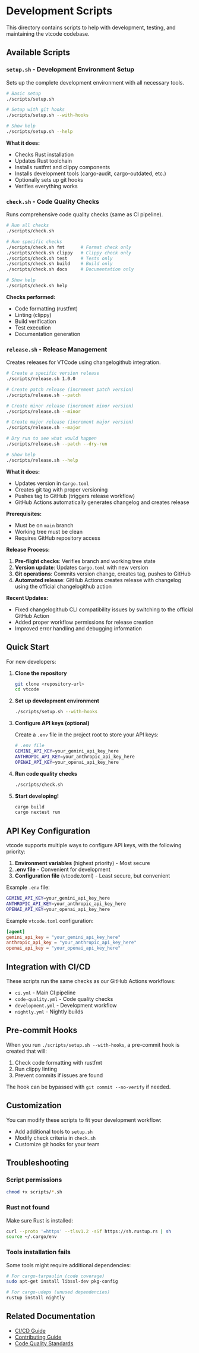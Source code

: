 # Development Scripts

This directory contains scripts to help with development, testing, and maintaining the vtcode codebase.

## Available Scripts

### `setup.sh` - Development Environment Setup

Sets up the complete development environment with all necessary tools.

```bash
# Basic setup
./scripts/setup.sh

# Setup with git hooks
./scripts/setup.sh --with-hooks

# Show help
./scripts/setup.sh --help
```

**What it does:**

- Checks Rust installation
- Updates Rust toolchain
- Installs rustfmt and clippy components
- Installs development tools (cargo-audit, cargo-outdated, etc.)
- Optionally sets up git hooks
- Verifies everything works

### `check.sh` - Code Quality Checks

Runs comprehensive code quality checks (same as CI pipeline).

```bash
# Run all checks
./scripts/check.sh

# Run specific checks
./scripts/check.sh fmt      # Format check only
./scripts/check.sh clippy   # Clippy check only
./scripts/check.sh test     # Tests only
./scripts/check.sh build    # Build only
./scripts/check.sh docs     # Documentation only

# Show help
./scripts/check.sh help
```

**Checks performed:**

- Code formatting (rustfmt)
- Linting (clippy)
- Build verification
- Test execution
- Documentation generation

### `release.sh` - Release Management

Creates releases for VTCode using changelogithub integration.

```bash
# Create a specific version release
./scripts/release.sh 1.0.0

# Create patch release (increment patch version)
./scripts/release.sh --patch

# Create minor release (increment minor version)
./scripts/release.sh --minor

# Create major release (increment major version)
./scripts/release.sh --major

# Dry run to see what would happen
./scripts/release.sh --patch --dry-run

# Show help
./scripts/release.sh --help
```

**What it does:**

- Updates version in `Cargo.toml`
- Creates git tag with proper versioning
- Pushes tag to GitHub (triggers release workflow)
- GitHub Actions automatically generates changelog and creates release

**Prerequisites:**

- Must be on `main` branch
- Working tree must be clean
- Requires GitHub repository access

**Release Process:**

1. **Pre-flight checks**: Verifies branch and working tree state
2. **Version update**: Updates `Cargo.toml` with new version
3. **Git operations**: Commits version change, creates tag, pushes to GitHub
4. **Automated release**: GitHub Actions creates release with changelog using the official changelogithub action

**Recent Updates:**

- Fixed changelogithub CLI compatibility issues by switching to the official GitHub Action
- Added proper workflow permissions for release creation
- Improved error handling and debugging information

## Quick Start

For new developers:

1. **Clone the repository**

   ```bash
   git clone <repository-url>
   cd vtcode
   ```

2. **Set up development environment**

   ```bash
   ./scripts/setup.sh --with-hooks
   ```

3. **Configure API keys (optional)**

   Create a `.env` file in the project root to store your API keys:
   ```bash
   # .env file
   GEMINI_API_KEY=your_gemini_api_key_here
   ANTHROPIC_API_KEY=your_anthropic_api_key_here
   OPENAI_API_KEY=your_openai_api_key_here
   ```

4. **Run code quality checks**

   ```bash
   ./scripts/check.sh
   ```

5. **Start developing!**

   ```bash
   cargo build
   cargo nextest run
   ```

## API Key Configuration

vtcode supports multiple ways to configure API keys, with the following priority:

1. **Environment variables** (highest priority) - Most secure
2. **.env file** - Convenient for development
3. **Configuration file** (vtcode.toml) - Least secure, but convenient

Example `.env` file:
```bash
GEMINI_API_KEY=your_gemini_api_key_here
ANTHROPIC_API_KEY=your_anthropic_api_key_here
OPENAI_API_KEY=your_openai_api_key_here
```

Example `vtcode.toml` configuration:
```toml
[agent]
gemini_api_key = "your_gemini_api_key_here"
anthropic_api_key = "your_anthropic_api_key_here"
openai_api_key = "your_openai_api_key_here"
```

## Integration with CI/CD

These scripts run the same checks as our GitHub Actions workflows:

- `ci.yml` - Main CI pipeline
- `code-quality.yml` - Code quality checks
- `development.yml` - Development workflow
- `nightly.yml` - Nightly builds

## Pre-commit Hooks

When you run `./scripts/setup.sh --with-hooks`, a pre-commit hook is created that will:

1. Check code formatting with rustfmt
2. Run clippy linting
3. Prevent commits if issues are found

The hook can be bypassed with `git commit --no-verify` if needed.

## Customization

You can modify these scripts to fit your development workflow:

- Add additional tools to `setup.sh`
- Modify check criteria in `check.sh`
- Customize git hooks for your team

## Troubleshooting

### Script permissions

```bash
chmod +x scripts/*.sh
```

### Rust not found

Make sure Rust is installed:

```bash
curl --proto '=https' --tlsv1.2 -sSf https://sh.rustup.rs | sh
source ~/.cargo/env
```

### Tools installation fails

Some tools might require additional dependencies:

```bash
# For cargo-tarpaulin (code coverage)
sudo apt-get install libssl-dev pkg-config

# For cargo-udeps (unused dependencies)
rustup install nightly
```

## Related Documentation

- [CI/CD Guide](../docs/development/ci-cd.md)
- [Contributing Guide](../docs/development/README.md)
- [Code Quality Standards](../docs/project/README.md)